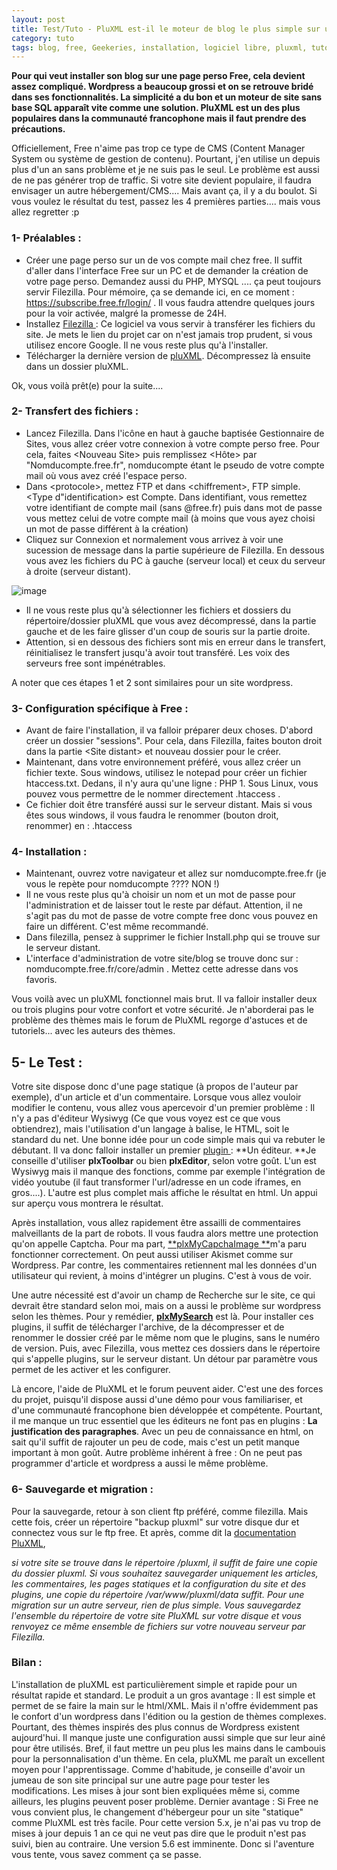 ```yaml
---
layout: post
title: Test/Tuto - PluXML est-il le moteur de blog le plus simple sur une page Free?
category: tuto
tags: blog, free, Geekeries, installation, logiciel libre, pluxml, tutoriel
---
```

**Pour qui veut installer son blog sur une page perso Free, cela devient assez compliqué. Wordpress a beaucoup grossi et on se retrouve bridé dans ses fonctionnalités. La simplicité a du bon et un moteur de site sans base SQL apparaît vite comme une solution. PluXML est un des plus populaires dans la communauté francophone mais il faut prendre des précautions.**

Officiellement, Free n'aime pas trop ce type de CMS (Content Manager System ou système de gestion de contenu). Pourtant, j'en utilise un depuis plus d'un an sans problème et je ne suis pas le seul. Le problème est aussi de ne pas générer trop de traffic. Si votre site devient populaire, il faudra envisager un autre hébergement/CMS.... Mais avant ça, il y a du boulot. Si vous voulez le résultat du test, passez les 4 premières parties.... mais vous allez regretter :p

### 1- Préalables :

 * Créer une page perso sur un de vos compte mail chez free. Il suffit d'aller dans l'interface Free sur un PC et de demander la création de votre page perso. Demandez aussi du PHP, MYSQL .... ça peut toujours servir Filezilla. Pour mémoire, ça se demande ici, en ce moment : <a href="https://subscribe.free.fr/login/">https://subscribe.free.fr/login/</a> . Il vous faudra attendre quelques jours pour la voir activée, malgré la promesse de 24H.
 * Installez <a href="https://filezilla-project.org/">Filezilla </a>: Ce logiciel va vous servir à transférer les fichiers du site. Je mets le lien du projet car on n'est jamais trop prudent, si vous utilisez encore Google. Il ne vous reste plus qu'à l'installer.
 * Télécharger la dernière version de <a href="http://telechargements.pluxml.org/download.php">pluXML</a>. Décompressez là ensuite dans un dossier pluXML.

Ok, vous voilà prêt(e) pour la suite....

### 2- Transfert des fichiers :

 * Lancez Filezilla. Dans l'icône en haut à gauche baptisée Gestionnaire de Sites, vous allez créer votre connexion à votre compte perso free. Pour cela, faites &lt;Nouveau Site&gt; puis remplissez &lt;Hôte&gt; par "Nomducompte.free.fr", nomducompte étant le pseudo de votre compte mail où vous avez créé l'espace perso.
 * Dans &lt;protocole&gt;, mettez FTP et dans &lt;chiffrement&gt;, FTP simple. &lt;Type d"identification&gt; est Compte. Dans identifiant, vous remettez votre identifiant de compte mail (sans @free.fr) puis dans mot de passe vous mettez celui de votre compte mail (à moins que vous ayez choisi un mot de passe différent à la création)
 * Cliquez sur Connexion et normalement vous arrivez à voir une sucession de message dans la partie supérieure de Filezilla. En dessous vous avez les fichiers du PC à gauche (serveur local) et ceux du serveur à droite (serveur distant).

![image](https://filedn.eu/llqi9IBxlYouGRXYG2xlROb/img/2016/filezilla.png)

 * Il ne vous reste plus qu'à sélectionner les fichiers et dossiers du répertoire/dossier pluXML que vous avez décompressé, dans la partie gauche et de les faire glisser d'un coup de souris sur la partie droite.
 * Attention, si en dessous des fichiers sont mis en erreur dans le transfert, réinitialisez le transfert jusqu'à avoir tout transféré. Les voix des serveurs free sont impénétrables.

A noter que ces étapes 1 et 2 sont similaires pour un site wordpress.

### 3- Configuration spécifique à Free :

 * Avant de faire l'installation, il va falloir préparer deux choses. D'abord créer un dossier "sessions". Pour cela, dans Filezilla, faites bouton droit dans la partie &lt;Site distant&gt; et nouveau dossier pour le créer.
 * Maintenant, dans votre environnement préféré, vous allez créer un fichier texte. Sous windows, utilisez le notepad pour créer un fichier htaccess.txt. Dedans, il n'y aura qu'une ligne : PHP 1. Sous Linux, vous pouvez vous permettre de le nommer directement .htaccess .
 * Ce fichier doit être transféré aussi sur le serveur distant. Mais si vous êtes sous windows, il vous faudra le renommer (bouton droit, renommer) en : .htaccess

### 4- Installation :

 * Maintenant, ouvrez votre navigateur et allez sur nomducompte.free.fr (je vous le repète pour nomducompte ???? NON !)
 * Il ne vous reste plus qu'à choisir un nom et un mot de passe pour l'administration et de laisser tout le reste par défaut. Attention, il ne s'agit pas du mot de passe de votre compte free donc vous pouvez en faire un différent. C'est même recommandé.
 * Dans filezilla, pensez à supprimer le fichier Install.php qui se trouve sur le serveur distant.
 * L'interface d'administration de votre site/blog se trouve donc sur : nomducompte.free.fr/core/admin . Mettez cette adresse dans vos favoris.

Vous voilà avec un pluXML fonctionnel mais brut. Il va falloir installer deux ou trois plugins pour votre confort et votre sécurité. Je n'aborderai pas le problème des thèmes mais le forum de PluXML regorge d'astuces et de tutoriels... avec les auteurs des thèmes.

## 5- Le Test :
Votre site dispose donc d'une page statique (à propos de l'auteur par exemple), d'un article et d'un commentaire. Lorsque vous allez vouloir modifier le contenu, vous allez vous apercevoir d'un premier problème : Il n'y a pas d'éditeur Wysiwyg (Ce que vous voyez est ce que vous obtiendrez), mais l'utilisation d'un langage à balise, le HTML, soit le standard du net. Une bonne idée pour un code simple mais qui va rebuter le débutant. Il va donc falloir installer un premier <a href="http://wiki.pluxml.org/index.php?page=Plugins+officiels">plugin </a>: **Un éditeur. **Je conseille d'utiliser **plxToolbar** ou bien **plxEditor**, selon votre goût. L'un est Wysiwyg mais il manque des fonctions, comme par exemple l'intégration de vidéo youtube (il faut transformer l'url/adresse en un code iframes, en gros....). L'autre est plus complet mais affiche le résultat en html. Un appui sur aperçu vous montrera le résultat.

Après installation, vous allez rapidement être assailli de commentaires malveillants de la part de robots. Il vous faudra alors mettre une protection qu'on appelle Captcha. Pour ma part, <a class="external" href="http://forum.pluxml.org/viewtopic.php?id=5084">**plxMyCapchaImage **</a>m'a paru fonctionner correctement. On peut aussi utiliser Akismet comme sur Wordpress. Par contre, les commentaires retiennent mal les données d'un utilisateur qui revient, à moins d'intégrer un plugins. C'est à vous de voir.

Une autre nécessité est d'avoir un champ de Recherche sur le site, ce qui devrait être standard selon moi, mais on a aussi le problème sur wordpress selon les thèmes. Pour y remédier, <a class="external" href="http://forum.pluxml.org/viewtopic.php?id=3072">**plxMySearch**</a> est là. Pour installer ces plugins, il suffit de télécharger l'archive, de la décompresser et de renommer le dossier créé par le même nom que le plugins, sans le numéro de version. Puis, avec Filezilla, vous mettez ces dossiers dans le répertoire qui s'appelle plugins, sur le serveur distant. Un détour par paramètre vous permet de les activer et les configurer.

Là encore, l'aide de PluXML et le forum peuvent aider. C'est une des forces du projet, puisqu'il dispose aussi d'une démo pour vous familiariser, et d'une communauté francophone bien développée et compétente. Pourtant, il me manque un truc essentiel que les éditeurs ne font pas en plugins : **La justification des paragraphes**. Avec un peu de connaissance en html, on sait qu'il suffit de rajouter un peu de code, mais c'est un petit manque important à mon goût. Autre problème inhérent à free : On ne peut pas programmer d'article et wordpress a aussi le même problème.

### 6- Sauvegarde et migration :

Pour la sauvegarde, retour à son client ftp préféré, comme filezilla. Mais cette fois, créer un répertoire "backup pluxml" sur votre disque dur et connectez vous sur le ftp free. Et après, comme dit la <a href="http://telechargements.pluxml.org/docs/PluXml_-_Documentation.pdf">documentation PluXML</a>,

*si votre site se trouve dans le répertoire /pluxml, il suffit de faire une copie du dossier pluxml. Si vous souhaitez sauvegarder uniquement les articles, les commentaires, les pages statiques et la configuration du site et des plugins, une copie du répertoire /var/www/pluxml/data suffit. Pour une migration sur un autre serveur, rien de plus simple. Vous sauvegardez l'ensemble du répertoire de votre site PluXML sur votre disque et vous renvoyez ce même ensemble de fichiers sur votre nouveau serveur par Filezilla.*

### Bilan :

L'installation de pluXML est particulièrement simple et rapide pour un résultat rapide et standard. Le produit a un gros avantage : Il est simple et permet de se faire la main sur le html/XML. Mais il n'offre évidemment pas le confort d'un wordpress dans l'édition ou la gestion de thèmes complexes. Pourtant, des thèmes inspirés des plus connus de Wordpress existent aujourd'hui. Il manque juste une configuration aussi simple que sur leur ainé pour être utilisés. Bref, il faut mettre un peu plus les mains dans le cambouis pour la personnalisation d'un thème. En cela, pluXML me paraît un excellent moyen pour l'apprentissage. Comme d'habitude, je conseille d'avoir un jumeau de son site principal sur une autre page pour tester les modifications. Les mises à jour sont bien expliquées même si, comme ailleurs, les plugins peuvent poser problème. Dernier avantage : Si Free ne vous convient plus, le changement d'hébergeur pour un site "statique" comme PluXML est très facile. Pour cette version 5.x, je n'ai pas vu trop de mises à jour depuis 1 an ce qui ne veut pas dire que le produit n'est pas suivi, bien au contraire. Une version 5.6 est imminente. Donc si l'aventure vous tente, vous savez comment ça se passe.

